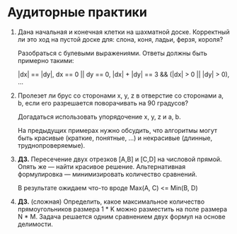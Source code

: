 ﻿
# Аудиторные практики

1. Дана начальная и конечная клетки на шахматной доске. Корректный ли это ход на пустой доске для: 
слона, коня, ладьи, ферзя, короля?

	Разобраться с булевыми выражениями. Ответы должны быть примерно такими:

	|dx| == |dy|, dx == 0 || dy == 0, |dx| + |dy| == 3 && (|dx| > 0 || |dy| > 0), ...

3. Пролезет ли брус со сторонами x, y, z в отверстие со сторонами a, b, 
	если его разрешается поворачивать на 90 градусов?

	Догадаться использовать упорядочение x, y, z и a, b.

	На предыдущих примерах нужно обсудить, что алгоритмы могут быть красивые (краткие, понятные, ...) 
	и некрасивые (длинные, труднопроверяемые).

4. __ДЗ.__ Пересечение двух отрезков [A,B] и [C,D] на числовой прямой. Опять же — найти красивое решение. 
	Альтернативная формулировка — минимизировать количество сравнений.

	В результате ожидаем что-то вроде Max(A, C) <= Min(B, D)

5. __ДЗ.__ (сложная) Определить, какое максимальное количество прямоугольников размера 1 * K можно разместить на поле размера N * M.
	Задача решается одним сравнением двух формул на основе делимости.